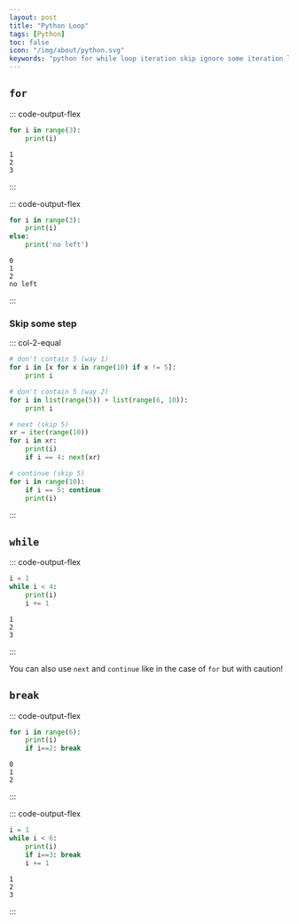 ```yaml
---
layout: post
title: "Python Loop"
tags: [Python]
toc: false
icon: "/img/about/python.svg"
keywords: "python for while loop iteration skip ignore some iteration loop"
---
```


## `for`

::: code-output-flex
``` python
for i in range(3):
    print(i)
```

```
1
2
3
```
:::

::: code-output-flex
``` python
for i in range(3):
    print(i)
else:
    print('no left')
```

```
0
1
2
no left
```
:::

### Skip some step

::: col-2-equal
~~~ python
# don't contain 5 (way 1)
for i in [x for x in range(10) if x != 5]:
    print i
~~~

~~~ python
# don't contain 5 (way 2)
for i in list(range(5)) + list(range(6, 10)):
    print i
~~~

~~~ python
# next (skip 5)
xr = iter(range(10))
for i in xr:
    print(i)
    if i == 4: next(xr)
~~~

``` python
# continue (skip 5)
for i in range(10):
    if i == 5: continue
    print(i)
```
:::

## `while`

::: code-output-flex
``` python
i = 1
while i < 4:
    print(i)
    i += 1
```

```
1
2
3
```
:::

You can also use `next` and `continue` like in the case of `for` but with caution!

## `break`

::: code-output-flex
``` python
for i in range(6):
    print(i)
    if i==2: break
```

```
0
1
2
```
:::

::: code-output-flex
``` python
i = 1
while i < 6:
    print(i)
    if i==3: break
    i += 1
```

```
1
2
3
```
:::